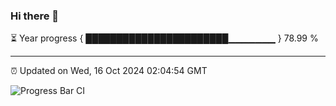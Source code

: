 ### Hi there 👋

⏳ Year progress { ███████████████████████▁▁▁▁▁▁▁ } 78.99 %

---

⏰ Updated on Wed, 16 Oct 2024 02:04:54 GMT

![Progress Bar CI](https://github.com/IshwaranRudhara/GIT-ACTION/workflows/Progress%20Bar%20CI/badge.svg)
